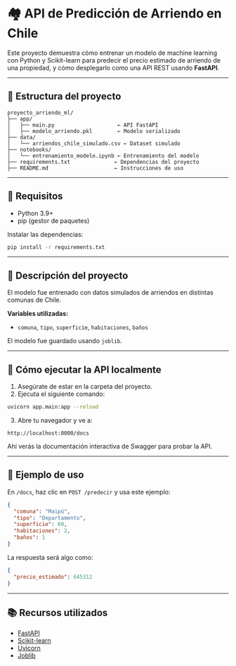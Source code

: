 # 🏘️ API de Predicción de Arriendo en Chile

Este proyecto demuestra cómo entrenar un modelo de machine learning con Python y Scikit-learn para predecir el precio estimado de arriendo de una propiedad, y cómo desplegarlo como una API REST usando **FastAPI**.

---

## 📁 Estructura del proyecto

```
proyecto_arriendo_ml/
├── app/
│   ├── main.py                    ← API FastAPI
│   ├── modelo_arriendo.pkl        ← Modelo serializado
├── data/
│   └── arriendos_chile_simulado.csv ← Dataset simulado
├── notebooks/
│   └── entrenamiento_modelo.ipynb ← Entrenamiento del modelo
├── requirements.txt              ← Dependencias del proyecto
├── README.md                     ← Instrucciones de uso
```

---

## 🚀 Requisitos

- Python 3.9+
- pip (gestor de paquetes)

Instalar las dependencias:

```bash
pip install -r requirements.txt
```

---

## 🧠 Descripción del proyecto

El modelo fue entrenado con datos simulados de arriendos en distintas comunas de Chile.

**Variables utilizadas:**

- `comuna`, `tipo`, `superficie`, `habitaciones`, `baños`

El modelo fue guardado usando `joblib`.

---

## 🧪 Cómo ejecutar la API localmente

1. Asegúrate de estar en la carpeta del proyecto.
2. Ejecuta el siguiente comando:

```bash
uvicorn app.main:app --reload
```

3. Abre tu navegador y ve a:

```
http://localhost:8000/docs
```

Ahí verás la documentación interactiva de Swagger para probar la API.

---

## 🧾 Ejemplo de uso

En `/docs`, haz clic en `POST /predecir` y usa este ejemplo:

```json
{
  "comuna": "Maipú",
  "tipo": "Departamento",
  "superficie": 60,
  "habitaciones": 2,
  "baños": 1
}
```

La respuesta será algo como:

```json
{
  "precio_estimado": 645312
}
```

---

## 📚 Recursos utilizados

- [FastAPI](https://fastapi.tiangolo.com/)
- [Scikit-learn](https://scikit-learn.org/)
- [Uvicorn](https://www.uvicorn.org/)
- [Joblib](https://joblib.readthedocs.io/en/latest/)
